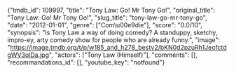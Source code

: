 {"tmdb_id": 109997, "title": "Tony Law: Go! Mr Tony Go!", "original_title": "Tony Law: Go! Mr Tony Go!", "slug_title": "tony-law-go-mr-tony-go", "date": "2012-01-01", "genre": ["Com\u00e9die"], "score": "0.0/10", "synopsis": "Is Tony Law a way of doing comedy? A standuppy, sketchy, impro-ey, arty comedy show for people who are already funny.", "image": "https://image.tmdb.org/t/p/w185_and_h278_bestv2/bKN0d2pzuRh1JeofctdgWV3olDa.jpg", "actors": ["Tony Law (Himself)"], "comments": [], "recommandations_id": [], "youtube_key": "notfound"}